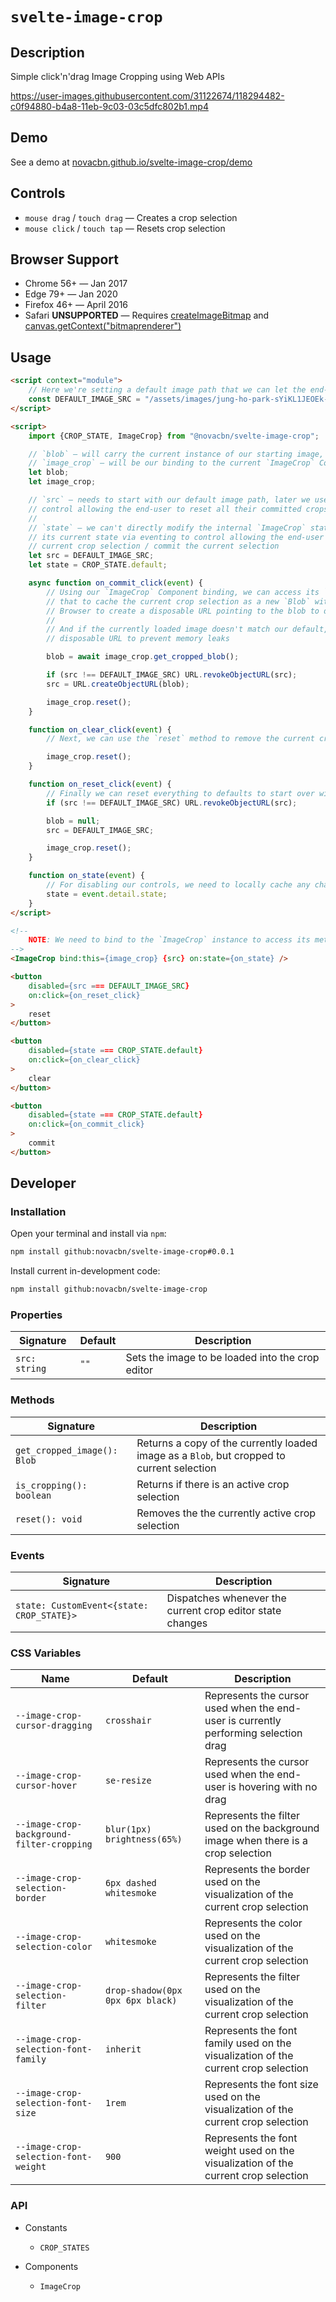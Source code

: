 # `svelte-image-crop`

## Description

Simple click'n'drag Image Cropping using Web APIs

https://user-images.githubusercontent.com/31122674/118294482-c0f94880-b4a8-11eb-9c03-03c5dfc802b1.mp4

## Demo

See a demo at [novacbn.github.io/svelte-image-crop/demo](https://novacbn.github.io/svelte-image-crop/demo)

## Controls

-   `mouse drag` / `touch drag` — Creates a crop selection
-   `mouse click` / `touch tap` — Resets crop selection

## Browser Support

-   Chrome 56+ — Jan 2017
-   Edge 79+ — Jan 2020
-   Firefox 46+ — April 2016
-   Safari **UNSUPPORTED** — Requires [createImageBitmap](https://developer.mozilla.org/en-US/docs/Web/API/WindowOrWorkerGlobalScope/createImageBitmap) and [canvas.getContext("bitmaprenderer")](https://developer.mozilla.org/en-US/docs/Web/API/HTMLCanvasElement/getContext)

## Usage

```html
<script context="module">
    // Here we're setting a default image path that we can let the end-user start with
    const DEFAULT_IMAGE_SRC = "/assets/images/jung-ho-park-sYiKL1JEOEk-unsplash.jpg";
</script>

<script>
    import {CROP_STATE, ImageCrop} from "@novacbn/svelte-image-crop";

    // `blob` — will carry the current instance of our starting image, with every committed crop
    // `image_crop` — will be our binding to the current `ImageCrop` Component instance
    let blob;
    let image_crop;

    // `src` — needs to start with our default image path, later we use it as comparison to
    // control allowing the end-user to reset all their committed crops
    //
    // `state` — we can't directly modify the internal `ImageCrop` state, but we can recieve
    // its current state via eventing to control allowing the end-user to reset their
    // current crop selection / commit the current selection
    let src = DEFAULT_IMAGE_SRC;
    let state = CROP_STATE.default;

    async function on_commit_click(event) {
        // Using our `ImageCrop` Component binding, we can access its `get_cropped_blob`. And use
        // that to cache the current crop selection as a new `Blob` with image data. Then tell the
        // Browser to create a disposable URL pointing to the blob to display
        //
        // And if the currently loaded image doesn't match our default, we need to destroy the
        // disposable URL to prevent memory leaks

        blob = await image_crop.get_cropped_blob();

        if (src !== DEFAULT_IMAGE_SRC) URL.revokeObjectURL(src);
        src = URL.createObjectURL(blob);

        image_crop.reset();
    }

    function on_clear_click(event) {
        // Next, we can use the `reset` method to remove the current crop selection

        image_crop.reset();
    }

    function on_reset_click(event) {
        // Finally we can reset everything to defaults to start over with the original image.
        if (src !== DEFAULT_IMAGE_SRC) URL.revokeObjectURL(src);

        blob = null;
        src = DEFAULT_IMAGE_SRC;

        image_crop.reset();
    }

    function on_state(event) {
        // For disabling our controls, we need to locally cache any changes to the `ImageCrop`'s state
        state = event.detail.state;
    }
</script>

<!--
    NOTE: We need to bind to the `ImageCrop` instance to access its methods
-->
<ImageCrop bind:this={image_crop} {src} on:state={on_state} />

<button
    disabled={src === DEFAULT_IMAGE_SRC}
    on:click={on_reset_click}
>
    reset
</button>

<button
    disabled={state === CROP_STATE.default}
    on:click={on_clear_click}
>
    clear
</button>

<button
    disabled={state === CROP_STATE.default}
    on:click={on_commit_click}
>
    commit
</button>
```

## Developer

### Installation

Open your terminal and install via `npm`:

```bash
npm install github:novacbn/svelte-image-crop#0.0.1
```

Install current in-development code:

```bash
npm install github:novacbn/svelte-image-crop
```

### Properties

| Signature     | Default | Description                                      |
| ------------- | ------- | ------------------------------------------------ |
| `src: string` | `""`    | Sets the image to be loaded into the crop editor |

### Methods

| Signature                   | Description                                                                                |
| --------------------------- | ------------------------------------------------------------------------------------------ |
| `get_cropped_image(): Blob` | Returns a copy of the currently loaded image as a `Blob`, but cropped to current selection |
| `is_cropping(): boolean`    | Returns if there is an active crop selection                                               |
| `reset(): void`             | Removes the the currently active crop selection                                            |

### Events

| Signature                                 | Description                                               |
| ----------------------------------------- | --------------------------------------------------------- |
| `state: CustomEvent<{state: CROP_STATE}>` | Dispatches whenever the current crop editor state changes |

### CSS Variables

| Name                                      | Default                          | Description                                                                         |
| ----------------------------------------- | -------------------------------- | ----------------------------------------------------------------------------------- |
| `--image-crop-cursor-dragging`            | `crosshair`                      | Represents the cursor used when the end-user is currently performing selection drag |
| `--image-crop-cursor-hover`               | `se-resize`                      | Represents the cursor used when the end-user is hovering with no drag               |
| `--image-crop-background-filter-cropping` | `blur(1px) brightness(65%)`      | Represents the filter used on the background image when there is a crop selection   |
| `--image-crop-selection-border`           | `6px dashed whitesmoke`          | Represents the border used on the visualization of the current crop selection       |
| `--image-crop-selection-color`            | `whitesmoke`                     | Represents the color used on the visualization of the current crop selection        |
| `--image-crop-selection-filter`           | `drop-shadow(0px 0px 6px black)` | Represents the filter used on the visualization of the current crop selection       |
| `--image-crop-selection-font-family`      | `inherit`                        | Represents the font family used on the visualization of the current crop selection  |
| `--image-crop-selection-font-size`        | `1rem`                           | Represents the font size used on the visualization of the current crop selection    |
| `--image-crop-selection-font-weight`      | `900`                            | Represents the font weight used on the visualization of the current crop selection  |

### API

-   Constants

    -   `CROP_STATES`

-   Components

    -   `ImageCrop`
